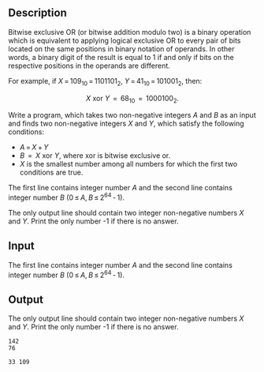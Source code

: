 ## Description

<div><p>Bitwise exclusive OR (or bitwise addition modulo two) is a binary operation which is equivalent to applying logical exclusive OR to every pair of bits located on the same positions in binary notation of operands. In other words, a binary digit of the result is equal to 1 if and only if bits on the respective positions in the operands are different.</p><p>For example, if <span class="tex-span"><i>X</i> = 109<sub class="lower-index">10</sub> = 1101101<sub class="lower-index">2</sub></span>, <span class="tex-span"><i>Y</i> = 41<sub class="lower-index">10</sub> = 101001<sub class="lower-index">2</sub></span>, then: </p><center> <span class="tex-span"><i>X</i></span> <span class="tex-font-style-tt">xor</span> <span class="tex-span"><i>Y</i>&nbsp; = &nbsp;68<sub class="lower-index">10</sub>&nbsp; = &nbsp;1000100<sub class="lower-index">2</sub></span>. </center><p>Write a program, which takes two non-negative integers <span class="tex-span"><i>A</i></span> and <span class="tex-span"><i>B</i></span> as an input and finds two non-negative integers <span class="tex-span"><i>X</i></span> and <span class="tex-span"><i>Y</i></span>, which satisfy the following conditions: </p><ul> <li> <span class="tex-span"><i>A</i> = <i>X</i> + <i>Y</i></span> </li><li> <span class="tex-span"><i>B</i>&nbsp; = &nbsp;<i>X</i></span> <span class="tex-font-style-tt">xor</span> <span class="tex-span"><i>Y</i></span>, where <span class="tex-font-style-tt">xor</span> is bitwise exclusive or. </li><li> <span class="tex-span"><i>X</i></span> is the smallest number among all numbers for which the first two conditions are true. </li></ul></div><div class="input-specification"><p>The first line contains integer number <span class="tex-span"><i>A</i></span> and the second line contains integer number <span class="tex-span"><i>B</i></span> (<span class="tex-span">0 ≤ <i>A</i>, <i>B</i> ≤ 2<sup class="upper-index">64</sup> - 1</span>).</p></div><div class="output-specification"><p>The only output line should contain two integer non-negative numbers <span class="tex-span"><i>X</i></span> and <span class="tex-span"><i>Y</i></span>. Print the only number <span class="tex-font-style-tt">-1</span> if there is no answer.</p></div>

## Input

<p>The first line contains integer number <span class="tex-span"><i>A</i></span> and the second line contains integer number <span class="tex-span"><i>B</i></span> (<span class="tex-span">0 ≤ <i>A</i>, <i>B</i> ≤ 2<sup class="upper-index">64</sup> - 1</span>).</p>

## Output

<p>The only output line should contain two integer non-negative numbers <span class="tex-span"><i>X</i></span> and <span class="tex-span"><i>Y</i></span>. Print the only number <span class="tex-font-style-tt">-1</span> if there is no answer.</p>





```input1
142
76

```




```output1
33 109

```


